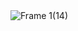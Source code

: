 <img alt="Frame 1(14)" src="https://github.com/tokitou-san/instagram-app/assets/114811070/95b1f468-4349-4df7-b461-9fe3d5410d51">
